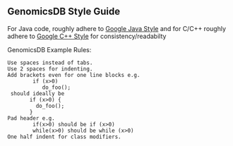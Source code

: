 ## GenomicsDB Style Guide

For Java code, roughly adhere to [Google Java Style](https://google.github.io/styleguide/javaguide.html) and for C/C++ roughly adhere to [Google C++ Style](https://google.github.io/styleguide/cppguide.html) for consistency/readabilty 

GenomicsDB Example Rules:

```
Use spaces instead of tabs.
Use 2 spaces for indenting.
Add brackets even for one line blocks e.g. 
        if (x>0)
           do_foo();
 should ideally be 
       if (x>0) {
         do_foo();
       }
Pad header e.g.
        if(x>0) should be if (x>0)
        while(x>0) should be while (x>0)
One half indent for class modifiers.
```
